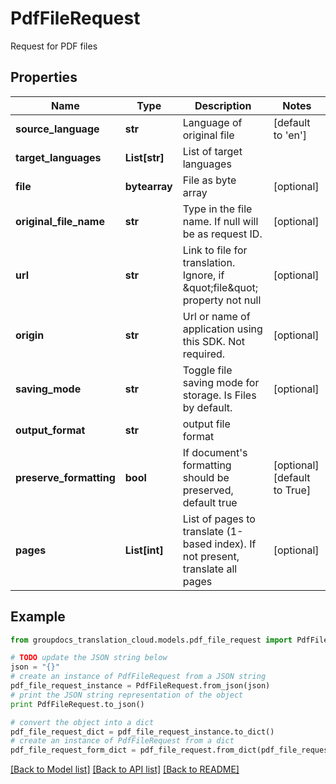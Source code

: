 # PdfFileRequest

Request for PDF files

## Properties
Name | Type | Description | Notes
------------ | ------------- | ------------- | -------------
**source_language** | **str** | Language of original file | [default to 'en']
**target_languages** | **List[str]** | List of target languages | 
**file** | **bytearray** | File as byte array | [optional] 
**original_file_name** | **str** | Type in the file name. If null will be as request ID. | [optional] 
**url** | **str** | Link to file for translation. Ignore, if \&quot;file\&quot; property not null | [optional] 
**origin** | **str** | Url or name of application using this SDK. Not required. | [optional] 
**saving_mode** | **str** | Toggle file saving mode for storage.  Is Files by default. | [optional] 
**output_format** | **str** | output file format | 
**preserve_formatting** | **bool** | If document&#39;s formatting should be preserved, default true | [optional] [default to True]
**pages** | **List[int]** | List of pages to translate (1-based index). If not present, translate all pages | [optional] 

## Example

```python
from groupdocs_translation_cloud.models.pdf_file_request import PdfFileRequest

# TODO update the JSON string below
json = "{}"
# create an instance of PdfFileRequest from a JSON string
pdf_file_request_instance = PdfFileRequest.from_json(json)
# print the JSON string representation of the object
print PdfFileRequest.to_json()

# convert the object into a dict
pdf_file_request_dict = pdf_file_request_instance.to_dict()
# create an instance of PdfFileRequest from a dict
pdf_file_request_form_dict = pdf_file_request.from_dict(pdf_file_request_dict)
```
[[Back to Model list]](../README.md#documentation-for-models) [[Back to API list]](../README.md#documentation-for-api-endpoints) [[Back to README]](../README.md)



